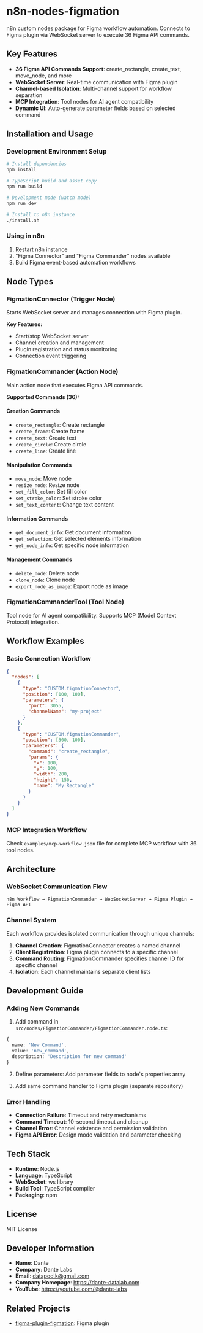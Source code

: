 # n8n-nodes-figmation

n8n custom nodes package for Figma workflow automation. Connects to Figma plugin via WebSocket server to execute 36 Figma API commands.

## Key Features

- **36 Figma API Commands Support**: create_rectangle, create_text, move_node, and more
- **WebSocket Server**: Real-time communication with Figma plugin
- **Channel-based Isolation**: Multi-channel support for workflow separation
- **MCP Integration**: Tool nodes for AI agent compatibility
- **Dynamic UI**: Auto-generate parameter fields based on selected command

## Installation and Usage

### Development Environment Setup

```bash
# Install dependencies
npm install

# TypeScript build and asset copy
npm run build

# Development mode (watch mode)
npm run dev

# Install to n8n instance
./install.sh
```

### Using in n8n

1. Restart n8n instance
2. "Figma Connector" and "Figma Commander" nodes available
3. Build Figma event-based automation workflows

## Node Types

### FigmationConnector (Trigger Node)

Starts WebSocket server and manages connection with Figma plugin.

**Key Features:**
- Start/stop WebSocket server
- Channel creation and management
- Plugin registration and status monitoring
- Connection event triggering

### FigmationCommander (Action Node)

Main action node that executes Figma API commands.

**Supported Commands (36):**

#### Creation Commands
- `create_rectangle`: Create rectangle
- `create_frame`: Create frame
- `create_text`: Create text
- `create_circle`: Create circle
- `create_line`: Create line

#### Manipulation Commands
- `move_node`: Move node
- `resize_node`: Resize node
- `set_fill_color`: Set fill color
- `set_stroke_color`: Set stroke color
- `set_text_content`: Change text content

#### Information Commands
- `get_document_info`: Get document information
- `get_selection`: Get selected elements information
- `get_node_info`: Get specific node information

#### Management Commands
- `delete_node`: Delete node
- `clone_node`: Clone node
- `export_node_as_image`: Export node as image

### FigmationCommanderTool (Tool Node)

Tool node for AI agent compatibility. Supports MCP (Model Context Protocol) integration.

## Workflow Examples

### Basic Connection Workflow

```json
{
  "nodes": [
    {
      "type": "CUSTOM.figmationConnector",
      "position": [100, 100],
      "parameters": {
        "port": 3055,
        "channelName": "my-project"
      }
    },
    {
      "type": "CUSTOM.figmationCommander",
      "position": [300, 100],
      "parameters": {
        "command": "create_rectangle",
        "params": {
          "x": 100,
          "y": 100,
          "width": 200,
          "height": 150,
          "name": "My Rectangle"
        }
      }
    }
  ]
}
```

### MCP Integration Workflow

Check `examples/mcp-workflow.json` file for complete MCP workflow with 36 tool nodes.

## Architecture

### WebSocket Communication Flow

```
n8n Workflow → FigmationCommander → WebSocketServer → Figma Plugin → Figma API
```

### Channel System

Each workflow provides isolated communication through unique channels:

1. **Channel Creation**: FigmationConnector creates a named channel
2. **Client Registration**: Figma plugin connects to a specific channel
3. **Command Routing**: FigmationCommander specifies channel ID for specific channel
4. **Isolation**: Each channel maintains separate client lists

## Development Guide

### Adding New Commands

1. Add command in `src/nodes/FigmationCommander/FigmationCommander.node.ts`:
```typescript
{
  name: 'New Command',
  value: 'new_command',
  description: 'Description for new command'
}
```

2. Define parameters: Add parameter fields to node's properties array

3. Add same command handler to Figma plugin (separate repository)

### Error Handling

- **Connection Failure**: Timeout and retry mechanisms
- **Command Timeout**: 10-second timeout and cleanup
- **Channel Error**: Channel existence and permission validation
- **Figma API Error**: Design mode validation and parameter checking

## Tech Stack

- **Runtime**: Node.js
- **Language**: TypeScript
- **WebSocket**: ws library
- **Build Tool**: TypeScript compiler
- **Packaging**: npm

## License

MIT License

## Developer Information

- **Name**: Dante
- **Company**: Dante Labs
- **Email**: datapod.k@gmail.com
- **Company Homepage**: https://dante-datalab.com
- **YouTube**: https://youtube.com/@dante-labs

## Related Projects

- [figma-plugin-figmation](https://github.com/dandacompany/figma-plugin-figmation): Figma plugin 